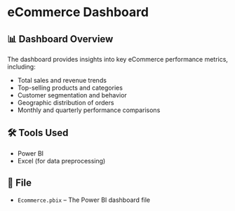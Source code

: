 # eCommerce Dashboard

## 📊 Dashboard Overview

The dashboard provides insights into key eCommerce performance metrics, including:

- Total sales and revenue trends
- Top-selling products and categories
- Customer segmentation and behavior
- Geographic distribution of orders
- Monthly and quarterly performance comparisons

## 🛠️ Tools Used

- Power BI
- Excel (for data preprocessing)

## 📁 File

- `Ecommerce.pbix` – The Power BI dashboard file
